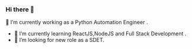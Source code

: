 ### Hi there 👋

🔭 I’m currently working as a Python Automation Engineer .
- 🌱 I’m currently learning ReactJS,NodeJS and Full Stack Development .
- 🤔 I’m looking for new role as a SDET.

<!--
**utkarsh723/utkarsh723** is a ✨ _special_ ✨ repository because its `README.md` (this file) appears on your GitHub profile.

Here are some ideas to get you started:

- 🔭 I’m currently working on ...
- 🌱 I’m currently learning ...
- 👯 I’m looking to collaborate on ...
- 🤔 I’m looking for help with ...
- 💬 Ask me about ...
- 📫 How to reach me: ...
- 😄 Pronouns: ...
- ⚡ Fun fact: ...
-->
